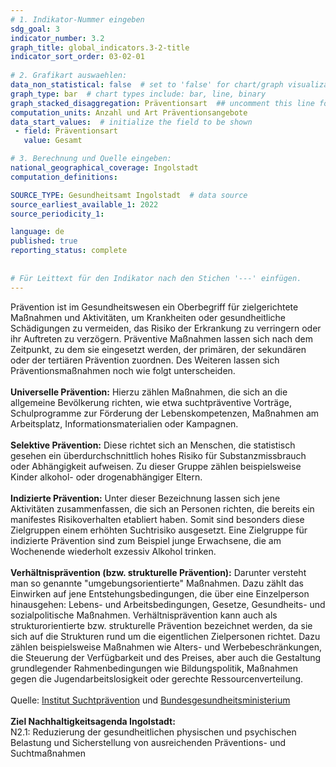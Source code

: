 ```yaml
---
# 1. Indikator-Nummer eingeben 
sdg_goal: 3 
indicator_number: 3.2
graph_title: global_indicators.3-2-title
indicator_sort_order: 03-02-01
 
# 2. Grafikart auswaehlen: 
data_non_statistical: false  # set to 'false' for chart/graph visualization 
graph_type: bar  # chart types include: bar, line, binary 
graph_stacked_disaggregation: Präventionsart  ## uncomment this line for stacked bars. eplace 'Geschlecht' with the field of aggregation. 
computation_units: Anzahl und Art Präventionsangebote 
data_start_values:  # initialize the field to be shown  
 - field: Präventionsart 
   value: Gesamt 

# 3. Berechnung und Quelle eingeben: 
national_geographical_coverage: Ingolstadt 
computation_definitions: 

SOURCE_TYPE: Gesundheitsamt Ingolstadt  # data source  
source_earliest_available_1: 2022
source_periodicity_1: 

language: de   
published: true 
reporting_status: complete
 
 
# Für Leittext für den Indikator nach den Stichen '---' einfügen. 
---
```

Prävention ist im Gesundheitswesen ein Oberbegriff für zielgerichtete Maßnahmen und Aktivitäten, um Krankheiten oder gesundheitliche Schädigungen zu vermeiden, das Risiko der Erkrankung zu verringern oder ihr Auftreten zu verzögern. Präventive Maßnahmen lassen sich nach dem Zeitpunkt, zu dem sie eingesetzt werden, der primären, der sekundären oder der tertiären Prävention zuordnen. Des Weiteren lassen sich Präventionsmaßnahmen noch wie folgt unterscheiden. <br>
<br>
<b>Universelle Prävention:</b> Hierzu zählen Maßnahmen, die sich an die allgemeine Bevölkerung richten, wie etwa suchtpräventive Vorträge, Schulprogramme zur Förderung der Lebenskompetenzen, Maßnahmen am Arbeitsplatz, Informationsmaterialien oder Kampagnen. <br>
<br>
<b>Selektive Prävention:</b> Diese richtet sich an Menschen, die statistisch gesehen ein überdurchschnittlich hohes Risiko für Substanzmissbrauch oder Abhängigkeit aufweisen. Zu dieser Gruppe zählen beispielsweise Kinder alkohol- oder drogenabhängiger Eltern. <br>
<br>
<b>Indizierte Prävention:</b> Unter dieser Bezeichnung lassen sich jene Aktivitäten zusammenfassen, die sich an Personen richten, die bereits ein manifestes Risikoverhalten etabliert haben. Somit sind besonders diese Zielgruppen einem erhöhten Suchtrisiko ausgesetzt. Eine Zielgruppe für indizierte Prävention sind zum Beispiel junge Erwachsene, die am Wochenende wiederholt exzessiv Alkohol trinken. <br>
<br>
<b>Verhältnisprävention (bzw. strukturelle Prävention):</b> Darunter versteht man so genannte "umgebungsorientierte" Maßnahmen. Dazu zählt das Einwirken auf jene Entstehungsbedingungen, die über eine Einzelperson hinausgehen: Lebens- und Arbeitsbedingungen, Gesetze, Gesundheits- und sozialpolitische Maßnahmen. Verhältnisprävention kann auch als strukturorientierte bzw. strukturelle Prävention bezeichnet werden, da sie sich auf die Strukturen rund um die eigentlichen Zielpersonen richtet. Dazu zählen beispielsweise Maßnahmen wie Alters- und Werbebeschränkungen, die Steuerung der Verfügbarkeit und des Preises, aber auch die Gestaltung grundlegender Rahmenbedingungen wie Bildungspolitik, Maßnahmen gegen die Jugendarbeitslosigkeit oder gerechte Ressourcenverteilung. <br>
<br>
Quelle: <a href="https://www.praevention.at/sucht-und-suchtvorbeugung/begriffs-und-problemdefinitionen/der-begriff-praevention">Institut Suchtprävention</a> und <a href="https://www.bundesgesundheitsministerium.de/service/begriffe-von-a-z/p/praevention.html">Bundesgesundheitsministerium</a><br>
<br>
<b>Ziel Nachhaltigkeitsagenda Ingolstadt:</b><br>
N2.1: Reduzierung der gesundheitlichen physischen und psychischen Belastung und Sicherstellung von ausreichenden Präventions- und Suchtmaßnahmen

